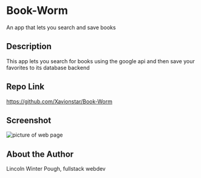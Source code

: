 # Book-Worm
An app that lets you search and save books

## Description
This app lets you search for books using the google api and then save your favorites to its database backend

## Repo Link
https://github.com/Xavionstar/Book-Worm

## Screenshot
![picture of web page](https://github.com/Xavionstar/Bookworm/blob/main/server/assets/screenshot.png?raw=true)

## About the Author
Lincoln Winter Pough, fullstack webdev
